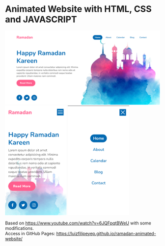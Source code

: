 # Animated Website with HTML, CSS and JAVASCRIPT

<div style="display: inline_block">
  <img src="https://github.com/luizfilipeyep/ramadan-animated-website/blob/main/screenshots/Screenshot_42.png" width="800">
  <img src="https://github.com/luizfilipeyep/ramadan-animated-website/blob/main/screenshots/Screenshot_43.png" width="200">
  <img src="https://github.com/luizfilipeyep/ramadan-animated-website/blob/main/screenshots/Screenshot_44.png" width="200">
</div>

Based on https://www.youtube.com/watch?v=6JQFpqtBWeU with some modifications.
<br>
Access in GitHub Pages: https://luizfilipeyep.github.io/ramadan-animated-website/
